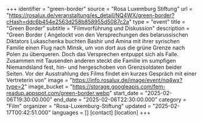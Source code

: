 +++
identifier = "green-border"
source = "Rosa Luxemburg Stiftung"
url = "https://rosalux.de/veranstaltung/es_detail/NQ4WX/green-border?cHash=ddc6b454e2563d258b858955d5087c2a"
type = "event"
title = "Green Border"
subtitle = "Filmvorführung und Diskussion"
description = "Green Border (
Angelockt von den Versprechungen des belarussischen Diktators Lukaschenka buchten Bashir und Amina mit ihrer syrischen Familie einen Flug nach Minsk, um von dort aus die grüne Grenze nach Polen zu überqueren. Doch das Versprechen entpuppt sich als Falle. Zusammen mit Tausenden anderen steckt die Familie im sumpfigen Niemandsland fest, hin- und hergeschoben von Grenzsoldaten beider Seiten.
Vor der Ausstrahlung des Films findet ein kurzes Gespräch mit einer Vertreterin von"
image = "https://info.rosalux.de/image/event/nq4wx?type=2"
image_bucket = "https://storage.googleapis.com/fem-readup.appspot.com/green-border.webp"
start_date = "2025-02-06T19:30:00.000"
end_date = "2025-02-06T22:30:00.000"
category = "Film"
organizer = "Rosa-Luxemburg-Stiftung"
updated = "2025-02-17T00:42:51.000"
languages = []
[contact]
[location]
+++